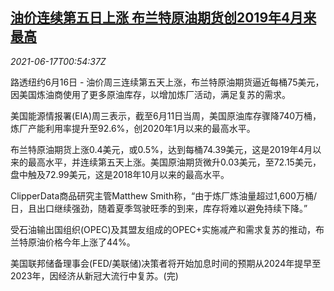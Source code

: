 <!--1623891662000-->
[油价连续第五日上涨 布兰特原油期货创2019年4月来最高](https://cn.reuters.com/article/oil-close-0616-wedn-idCNKCS2DT026)
------

<div><i>2021-06-17T00:54:37Z</i></div><p>路透纽约6月16日 - 油价周三连续第五天上涨，布兰特原油期货逼近每桶75美元，因美国炼油商使用了更多原油库存，以增加炼厂活动，满足复苏的需求。</p><p>美国能源情报署(EIA)周三表示，截至6月11日当周，美国原油库存骤降740万桶，炼厂产能利用率提升至92.6%，创2020年1月以来的最高水平。</p><p>布兰特原油期货上涨0.4美元，或0.5%，达到每桶74.39美元，这是2019年4月以来的最高水平，并连续第五天上涨。美国原油期货微升0.03美元，至72.15美元，盘中触及72.99美元，这是2018年10月以来的最高水平。</p><p>ClipperData商品研究主管Matthew Smith称，“由于炼厂炼油量超过1,600万桶/日，且出口继续强劲，随着夏季驾驶旺季的到来，库存将难以避免持续下降。”</p><p>受石油输出国组织(OPEC)及其盟友组成的OPEC+实施减产和需求复苏的推动，布兰特原油价格今年上涨了44%。</p><p>美国联邦储备理事会(FED/美联储)决策者将开始加息时间的预期从2024年提早至2023年，因经济从新冠大流行中复苏。(完)</p>
